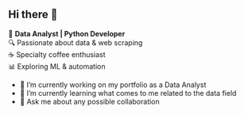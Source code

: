 ## Hi there 👋
🚀 **Data Analyst | Python Developer**  
🔍 Passionate about data & web scraping  
☕ Specialty coffee enthusiast  
📊 Exploring ML & automation  

- 🔭 I’m currently working on my portfolio as a Data Analyst
- 🌱 I’m currently learning what comes to me related to the data field
- 💬 Ask me about any possible collaboration




<!--
**Jaysidi/Jaysidi** is a ✨ _special_ ✨ repository because its `README.md` (this file) appears on your GitHub profile.

Here are some ideas to get you started:

- 🔭 I’m currently working on ...
- 🌱 I’m currently learning ...
- 👯 I’m looking to collaborate on ...
- 🤔 I’m looking for help with ...
- 💬 Ask me about ...
- 📫 How to reach me: ...
- 😄 Pronouns: ...
- ⚡ Fun fact: ...
-->
